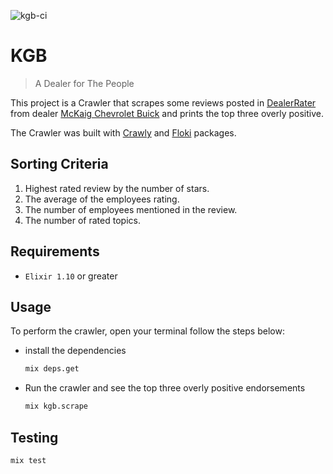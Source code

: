 ![kgb-ci](https://github.com/lucaslvs/kgb/workflows/kgb-ci/badge.svg?branch=master)

# KGB

> A Dealer for The People

This project is a Crawler that scrapes some reviews posted in [DealerRater](https://www.dealerrater.com/) from dealer [McKaig Chevrolet Buick](https://www.mckaig.net/) and prints the top three overly positive.

The Crawler was built with [Crawly](https://github.com/oltarasenko/crawly) and [Floki](https://github.com/philss/floki) packages.

## Sorting Criteria

1. Highest rated review by the number of stars.
2. The average of the employees rating.
3. The number of employees mentioned in the review.
4. The number of rated topics.

## Requirements

- `Elixir 1.10` or greater

## Usage

To perform the crawler, open your terminal follow the steps below:

- install the dependencies

  ```sh
  mix deps.get
  ```

- Run the crawler and see the top three overly positive endorsements

  ```sh
  mix kgb.scrape
  ```

## Testing

```sh
mix test
```
